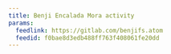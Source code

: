 ```yaml
---
title: Benji Encalada Mora activity
params:
  feedlink: https://gitlab.com/benjifs.atom
  feedid: f0bae8d3edb488ff763f408061fe20dd
---
```


